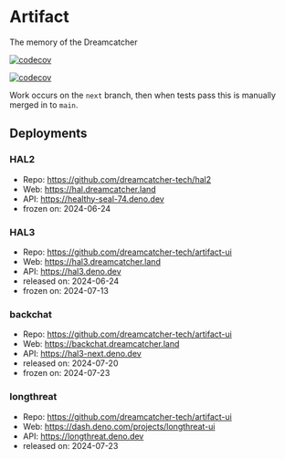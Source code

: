 # Artifact

The memory of the Dreamcatcher

[![codecov](https://codecov.io/github/dreamcatcher-tech/artifact/graph/badge.svg?token=ZWIRKLK99L)](https://codecov.io/github/dreamcatcher-tech/artifact)

[![codecov](https://codecov.io/github/dreamcatcher-tech/artifact/graphs/sunburst.svg?token=ZWIRKLK99L)](https://codecov.io/github/dreamcatcher-tech/artifact/tree/main)

Work occurs on the `next` branch, then when tests pass this is manually merged
in to `main`.

## Deployments

### HAL2

- Repo: https://github.com/dreamcatcher-tech/hal2
- Web: https://hal.dreamcatcher.land
- API: https://healthy-seal-74.deno.dev
- frozen on: 2024-06-24

### HAL3

- Repo: https://github.com/dreamcatcher-tech/artifact-ui
- Web: https://hal3.dreamcatcher.land
- API: https://hal3.deno.dev
- released on: 2024-06-24
- frozen on: 2024-07-13

### backchat

- Repo: https://github.com/dreamcatcher-tech/artifact-ui
- Web: https://backchat.dreamcatcher.land
- API: https://hal3-next.deno.dev
- released on: 2024-07-20
- frozen on: 2024-07-23

### longthreat

- Repo: https://github.com/dreamcatcher-tech/artifact-ui
- Web: https://dash.deno.com/projects/longthreat-ui
- API: https://longthreat.deno.dev
- released on: 2024-07-23

